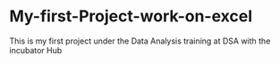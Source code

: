 # My-first-Project-work-on-excel
This is my first project under the Data Analysis training at DSA with the incubator Hub
